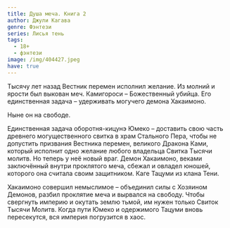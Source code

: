 ```yaml
---
title: Душа меча. Книга 2
author: Джули Кагава
genre: Фэнтези
series: Лисья тень
tags:
  - 18+
  - фэнтези
image: /img/404427.jpeg
have: true
---
```

Тысячу лет назад Вестник перемен исполнил желание. Из молний и ярости был выкован меч. Камигороси – Божественный убийца. Его единственная задача – удерживать могучего демона Хакаимоно.

Ныне он на свободе.

Единственная задача оборотня-кицунэ Юмеко – доставить свою часть древнего могущественного свитка в храм Стального Пера, чтобы не допустить призвания Вестника перемен, великого Дракона Ками, который исполнит одно желание любого владельца Свитка Тысячи молитв. Но теперь у неё новый враг. Демон Хакаимоно, веками заключённый внутри проклятого меча, сбежал и овладел юношей, которого она считала своим защитником. Каге Тацуми из клана Тени.

Хакаимоно совершил немыслимое – объединил силы с Хозяином Демонов, разбил проклятие меча и вырвался на свободу. Чтобы свергнуть империю и окутать землю тьмой, им нужен только Свиток Тысячи Молитв. Когда пути Юмеко и одержимого Тацуми вновь пересекутся, вся империя погрузится в хаос.